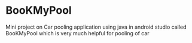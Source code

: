 # BooKMyPool
Mini project on Car pooling application using java in android studio called BooKMyPool which is very much helpful  for pooling of car 
